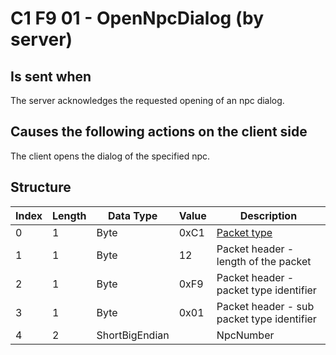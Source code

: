 # C1 F9 01 - OpenNpcDialog (by server)

## Is sent when

The server acknowledges the requested opening of an npc dialog.

## Causes the following actions on the client side

The client opens the dialog of the specified npc.

## Structure

| Index | Length | Data Type | Value | Description |
|-------|--------|-----------|-------|-------------|
| 0 | 1 |   Byte   | 0xC1  | [Packet type](PacketTypes.md) |
| 1 | 1 |    Byte   |   12   | Packet header - length of the packet |
| 2 | 1 |    Byte   | 0xF9  | Packet header - packet type identifier |
| 3 | 1 |    Byte   | 0x01  | Packet header - sub packet type identifier |
| 4 | 2 | ShortBigEndian |  | NpcNumber |